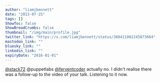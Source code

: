 ```yaml
---
author: "liamjbennett"
date: "2013-07-25"
tags: []
ShowToc: false
ShowBreadCrumbs: false
thumbnail: "/img/main/profile.jpg"
twitter_link: "https://x.com/liamjbennett/status/360411002245873664"
mastodon_link: ""
bluesky_link: ""
linkedin_link: ""
expiryDate: "2016-01-01"
---
```


[@stack72](https://x.com/stack72) @puppetlabs [@ferventcoder](https://x.com/ferventcoder) actually no. I didn't realise there was a follow-up to the video of your talk. Listening to it now.

